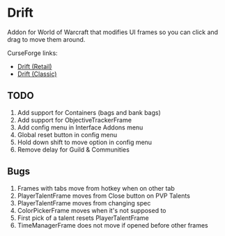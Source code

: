 # Drift
Addon for World of Warcraft that modifies UI frames so you can click and drag to move them around.

CurseForge links:
 * [Drift (Retail)](https://www.curseforge.com/wow/addons/drift)
 * [Drift (Classic)](https://www.curseforge.com/wow/addons/driftclassic)

## TODO
1. Add support for Containers (bags and bank bags)
1. Add support for ObjectiveTrackerFrame
1. Add config menu in Interface Addons menu
1. Global reset button in config menu
1. Hold down shift to move option in config menu
1. Remove delay for Guild & Communities

## Bugs
1. Frames with tabs move from hotkey when on other tab
1. PlayerTalentFrame moves from Close button on PVP Talents
1. PlayerTalentFrame moves from changing spec
1. ColorPickerFrame moves when it's not supposed to
1. First pick of a talent resets PlayerTalentFrame
1. TimeManagerFrame does not move if opened before other frames